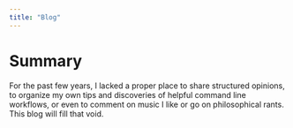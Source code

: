 ```yaml
---
title: "Blog"
---
```


# Summary

For the past few years, I lacked a proper place to share structured opinions, to organize my own tips and discoveries of helpful command line workflows, or even to comment on music I like or go on philosophical rants. This blog will fill that void.